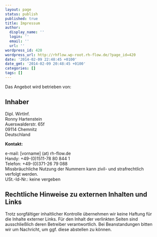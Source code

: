 ```yaml
---
layout: page
status: publish
published: true
title: Impressum
author:
  display_name: ''
  login: ''
  email: ''
  url: ''
wordpress_id: 420
wordpress_url: http://rhflow.wp-root.rh-flow.de/?page_id=420
date: '2014-02-09 22:48:45 +0100'
date_gmt: '2014-02-09 20:48:45 +0100'
categories: []
tags: []
---
```


Das Angebot wird betrieben von:

## Inhaber

Dipl. WirtInf.<br/>
Ronny Hartenstein<br/>
Auerswalderstr. 65f<br/>
09114 Chemnitz<br/>
Deutschland<br/>

**Kontakt:**

e-mail: \[vorname\] (at) rh-flow.de<br/>
Handy: +49-(0)1511-78 80 844 1<br/>
Telefon: +49-(0)371-26 79 088<br/>
Missbräuchliche Nutzung der Nummern kann zivil- und strafrechtlich verfolgt werden.<br/>
USt.-Id-Nr.: keine vergeben


## Rechtliche Hinweise zu externen Inhalten und Links

Trotz sorgfältiger inhaltlicher Kontrolle übernehmen wir keine Haftung für die Inhalte externer Links.
Für den Inhalt der verlinkten Seiten sind ausschließlich deren Betreiber verantwortlich.
Bei Beanstandungen bitten wir um Nachricht, um ggf. diese abstellen zu können.
